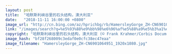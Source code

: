 ```yaml
---
layout: post
title:  "哈默斯利峡谷里的石头结构，澳大利亚"
date:   "2018-11-11 16:00:00 +0800"
image_url: "http://cn.bing.com/az/hprichbg/rb/HamersleyGorge_ZH-CN6901064951_1920x1080.jpg"
link: "/images/search?q=%e5%93%88%e9%bb%98%e6%96%af%e5%88%a9%e5%b3%a1%e8%b0%b7&form=hpcapt&mkt=zh-cn"
copyright: "哈默斯利峡谷里的石头结构，澳大利亚 (© Frank Krahmer/Corbis Documentary/Getty Images)"
image_hash: "bf28f268009c3edaf0e0cfc38ec47eaa"
image_filename: "HamersleyGorge_ZH-CN6901064951_1920x1080.jpg"
---
```

